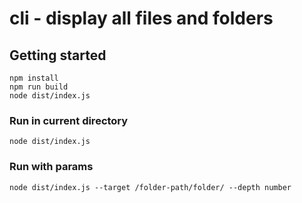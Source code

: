 # cli - display all files and folders

## Getting started

```
npm install
npm run build
node dist/index.js
```

### Run in current directory

`node dist/index.js`

### Run with params


`node dist/index.js --target /folder-path/folder/ --depth number `
